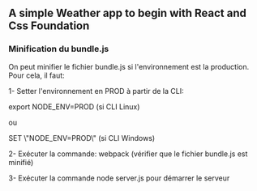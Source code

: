 ## A simple Weather app to begin with React and Css Foundation

### Minification du bundle.js

On peut minifier le fichier bundle.js si l'environnement est la production. Pour cela, il faut:

1- Setter l'environnement en PROD à partir de la CLI: 

export NODE_ENV=PROD (si CLI Linux) 

ou

SET \\"NODE_ENV=PROD\\" (si CLI Windows)

2- Exécuter la commande: webpack (vérifier que le fichier bundle.js est minifié)

3- Exécuter la commande node server.js pour démarrer le serveur
